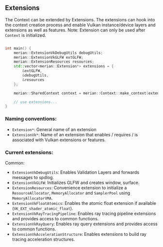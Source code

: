 ## Extensions

The Context can be extended by Extensions.
The extensions can hook into the context creation process and enable Vulkan instance/device layers and extensions as well as features.
Note: Extension can only be used after `Context` is initialized.

```c++

int main() {
    merian::ExtensionVkDebugUtils debugUtils;
    merian::ExtensionVkGLFW extGLFW;
    merian::ExtensionResources resources;
    std::vector<merian::Extension*> extensions = {
        &extGLFW,
        &debugUtils,
        &resources
    };

    merian::SharedContext context = merian::Context::make_context(extensions, "My beautiful app");

    // use extensions...
}
```

### Naming conventions:

- `Extension*`: General name of an extension
- `ExtensionVk*`: Name of an extension that enables / requires / is associated with Vulkan extensions or features.

### Current extensions:

Common:

- `ExtensionVkDebugUtils`: Enables Validation Layers and forwards messages to spdlog.
- `ExtensionVkGLFW`: Initializes GLFW and creates window, surface.
- `ExtensionResources`: Convenience extension to initialize a `ResourceAllocator`, `MemoryAllocator` and `SamplerPool` using `MemoryAllocatorVMA`.
- `ExtensionVkFloatAtomics`: Enables the atomic float extension if available (`VK_EXT_shader_atomic_float`).
- `ExtensionVkRayTracingPipeline`: Enables ray tracing pipeline extensions and provides access to common functions.
- `ExtensionVkRayQuery`: Enables ray query extensions and provides access to common functions.
- `ExtensionVkAccelerationStructure`: Enables extensions to build ray tracing acceleration structures.
